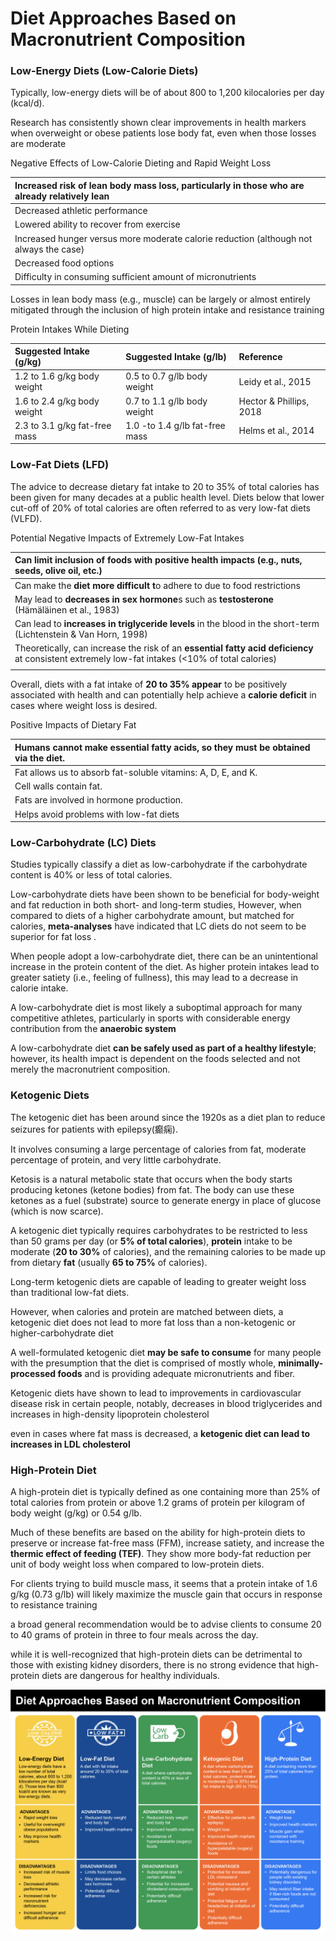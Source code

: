 # Diet Approaches Based on Macronutrient Composition

### Low-Energy Diets \(Low-Calorie Diets\)

Typically, low-energy diets will be of about 800 to 1,200 kilocalories per day \(kcal/d\).

Research has consistently shown clear improvements in health markers when overweight or obese patients lose body fat, even when those losses are moderate



Negative Effects of Low-Calorie Dieting and Rapid Weight Loss

| Increased risk of lean body mass loss, particularly in those who are already relatively lean |
| :--- |
| Decreased athletic performance |
| Lowered ability to recover from exercise |
| Increased hunger versus more moderate calorie reduction \(although not always the case\) |
| Decreased food options |
| Difficulty in consuming sufficient amount of micronutrients |



Losses in lean body mass \(e.g., muscle\) can be largely or almost entirely mitigated through the inclusion of high protein intake and resistance training



Protein Intakes While Dieting

| **Suggested Intake \(g/kg\)** | **Suggested Intake \(g/lb\)** | **Reference** |
| :--- | :--- | :--- |
| 1.2 to 1.6 g/kg body weight | 0.5 to 0.7 g/lb body weight | Leidy et al., 2015 |
| 1.6 to 2.4 g/kg body weight | 0.7 to 1.1 g/lb body weight | Hector & Phillips, 2018 |
| 2.3 to 3.1 g/kg fat-free mass | 1.0 -to 1.4 g/lb fat-free mass | Helms et al., 2014 |



### Low-Fat Diets \(LFD\)

The advice to decrease dietary fat intake to 20 to 35% of total calories has been given for many decades at a public health level. Diets below that lower cut-off of 20% of total calories are often referred to as very low-fat diets \(VLFD\).



Potential Negative Impacts of Extremely Low-Fat Intakes

| Can **limit inclusion of fo**ods with positive health impacts \(e.g., nuts, seeds, olive oil, etc.\) |
| :--- |
| Can make the **diet more difficult t**o adhere to due to food restrictions |
| May lead to **decreases in sex hormone**s such as **testosterone** \(Hämäläinen et al., 1983\) |
| Can lead to **increases in triglyceride levels** in the blood in the short-term \(Lichtenstein & Van Horn, 1998\) |
| Theoretically, can increase the risk of an **essential fatty acid deficiency** at consistent extremely low-fat intakes \(&lt;10% of total calories\) |
|  |



Overall, diets with a fat intake of **20 to 35% appear** to be positively associated with health and can potentially help achieve a **calorie deficit** in cases where weight loss is desired.



Positive Impacts of Dietary Fat

| Humans cannot make essential fatty acids, so they must be obtained via the diet. |
| :--- |
| Fat allows us to absorb fat-soluble vitamins: A, D, E, and K. |
| Cell walls contain fat. |
| Fats are involved in hormone production. |
| Helps avoid problems with low-fat diets |





### Low-Carbohydrate \(LC\) Diets

Studies typically classify a diet as low-carbohydrate if the carbohydrate content is 40% or less of total calories.

Low-carbohydrate diets have been shown to be beneficial for body-weight and fat reduction in both short- and long-term studies, However, when compared to diets of a higher carbohydrate amount, but matched for calories, **meta-analyses** have indicated that LC diets do not seem to be superior for fat loss .

When people adopt a low-carbohydrate diet, there can be an unintentional increase in the protein content of the diet. As higher protein intakes lead to greater satiety \(i.e., feeling of fullness\), this may lead to a decrease in calorie intake.

A low-carbohydrate diet is most likely a suboptimal approach for many competitive athletes, particularly in sports with considerable energy contribution from the **anaerobic system** 

A low-carbohydrate diet **can be safely used as part of a healthy lifestyle**; however, its health impact is dependent on the foods selected and not merely the macronutrient composition.



### Ketogenic Diets

The ketogenic diet has been around since the 1920s as a diet plan to reduce seizures for patients with epilepsy\(癫痫\). 

It involves consuming a large percentage of calories from fat, moderate percentage of protein, and very little carbohydrate.

Ketosis is a natural metabolic state that occurs when the body starts producing ketones \(ketone bodies\) from fat. The body can use these ketones as a fuel \(substrate\) source to generate energy in place of glucose \(which is now scarce\).

A ketogenic diet typically requires carbohydrates to be restricted to less than 50 grams per day \(or **5% of total calories**\), **protein** intake to be moderate \(**20 to 30%** of calories\), and the remaining calories to be made up from dietary **fat** \(usually **65 to 75%** of calories\).

Long-term ketogenic diets are capable of leading to greater weight loss than traditional low-fat diets.

However, when calories and protein are matched between diets, a ketogenic diet does not lead to more fat loss than a non-ketogenic or higher-carbohydrate diet

A well-formulated ketogenic diet **may be safe to consume** for many people with the presumption that the diet is comprised of mostly whole, **minimally-processed foods** and is providing adequate micronutrients and fiber.

Ketogenic diets have shown to lead to improvements in cardiovascular disease risk in certain people, notably, decreases in blood triglycerides and increases in high-density lipoprotein cholesterol

even in cases where fat mass is decreased, a **ketogenic diet can lead to increases in LDL cholesterol**

### High-Protein Diet

A high-protein diet is typically defined as one containing more than 25% of total calories from protein or above 1.2 grams of protein per kilogram of body weight \(g/kg\) or 0.54 g/lb.

Much of these benefits are based on the ability for high-protein diets to preserve or increase fat-free mass \(FFM\), increase satiety, and increase the **thermic effect of feeding \(TEF\)**. They show more body-fat reduction per unit of body weight loss when compared to low-protein diets. 

For clients trying to build muscle mass, it seems that a protein intake of 1.6 g/kg \(0.73 g/lb\) will likely maximize the muscle gain that occurs in response to resistance training

a broad general recommendation would be to advise clients to consume 20 to 40 grams of protein in three to four meals across the day.

while it is well-recognized that high-protein diets can be detrimental to those with existing kidney disorders, there is no strong evidence that high-protein diets are dangerous for healthy individuals.

![](../.gitbook/assets/module-21-macronutrient-concept2.png)



